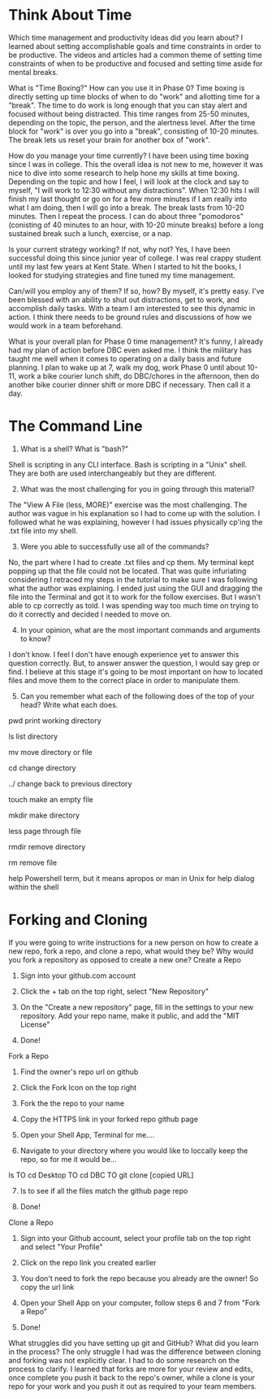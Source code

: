 # Think About Time
Which time management and productivity ideas did you learn about?
I learned about setting accomplishable goals and time constraints in order to be productive. The videos and articles had a common theme of setting time constraints of when to be productive and focused and setting time aside for mental breaks.

What is "Time Boxing?" How can you use it in Phase 0?
Time boxing is directly setting up time blocks of when to do "work" and allotting time for a "break". The time to do work is long enough that you can stay alert and focused without being distracted. This time ranges from 25-50 minutes, depending on the topic, the person, and the alertness level. After the time block for "work" is over you go into a "break", consisting of 10-20 minutes. The break lets us reset your brain for another box of "work".

How do you manage your time currently?
I have been using time boxing since I was in college. This the overall idea is not new to me, however it was nice to dive into some research to help hone my skills at time boxing. Depending on the topic and how I feel, I will look at the clock and say to myself, "I will work to 12:30 without any distractions". When 12:30 hits I will finish my last thought or go on for a few more minutes if I am really into what I am doing, then I will go into a break. The break lasts from 10-20 minutes. Then I repeat the process. I can do about three "pomodoros" (conisting of 40 minutes to an hour, with 10-20 minute breaks) before a long sustained break such a lunch, exercise, or a nap.

Is your current strategy working? If not, why not?
Yes, I have been successful doing this since junior year of college. I was real crappy student until my last few years at Kent State. When I started to hit the books, I looked for studying strategies and fine tuned my time management.

Can/will you employ any of them? If so, how?
By myself, it's pretty easy. I've been blessed with an ability to shut out distractions, get to work, and accomplish daily tasks. With a team I am interested to see this dynamic in action. I think there needs to be ground rules and discussions of how we would work in a team beforehand.

What is your overall plan for Phase 0 time management?
It's funny, I already had my plan of action before DBC even asked me. I think the military has taught me well when it comes to operating on a daily basis and future planning. I plan to wake up at 7, walk my dog, work Phase 0 until about 10-11, work a bike courier lunch shift, do DBC/chores in the afternoon, then do another bike courier dinner shift or more DBC if necessary. Then call it a day.
# The Command Line
1. What is a shell? What is "bash?"

Shell is scripting in any CLI interface. Bash is scripting in a "Unix" shell. They are both are used interchangeably but they are different.

2. What was the most challenging for you in going through this material?

The "View A File (less, MORE)" exercise was the most challenging. The author was vague in his explanation so I had to come up with the solution. I followed what he was explaining, however I had issues physically cp'ing the .txt file into my shell.

3. Were you able to successfully use all of the commands?

No, the part where I had to create .txt files and cp them. My terminal kept popping up that the file could not be located. That was quite infuriating considering I retraced my steps in the tutorial to make sure I was following what the author was explaining. I ended just using the GUI and dragging the file into the Terminal and got it to work for the follow exercises. But I wasn't able to cp correctly as told. I was spending way too much time on trying to do it correctly and decided I needed to move on.

4. In your opinion, what are the most important commands and arguments to know?

I don't know. I feel I don't have enough experience yet to answer this question correctly. But, to answer answer the question, I would say grep or find. I believe at this stage it's going to be most important on how to located files and move them to the correct place in order to manipulate them.

5. Can you remember what each of the following does of the top of your head? Write what each does.

pwd print working directory

ls list directory

mv move directory or file

cd change directory

../ change back to previous directory

touch make an empty file

mkdir make directory

less page through file

rmdir remove directory

rm remove file

help Powershell term, but it means apropos or man in Unix for help dialog within the shell
# Forking and Cloning
If you were going to write instructions for a new person on how to create a new repo, fork a repo, and clone a repo, what would they be? Why would you fork a repository as opposed to create a new one?
Create a Repo

1. Sign into your github.com account

2. Click the + tab on the top right, select "New Repository"

3. On the "Create a new repository" page, fill in the settings to your new repository. Add your repo name, make it public, and add the "MIT License"

4. Done!

Fork a Repo

1. Find the owner's repo url on github

2. Click the Fork Icon on the top right

3. Fork the the repo to your name

4. Copy the HTTPS link in your forked repo github page

5. Open your Shell App, Terminal for me....

6. Navigate to your directory where you would like to loccally keep the repo, so for me it would be...

ls TO cd Desktop TO cd DBC TO git clone [copied URL]

7. ls to see if all the files match the github page repo

8. Done!

Clone a Repo

1. Sign into your Github account, select your profile tab on the top right and select "Your Profile"

2. Click on the repo link you created earlier

3. You don't need to fork the repo because you already are the owner! So copy the url link

4. Open your Shell App on your computer, follow steps 6 and 7 from "Fork a Repo"

5. Done!

What struggles did you have setting up git and GitHub? What did you learn in the process?
The only struggle I had was the difference between cloning and forking was not explicitly clear. I had to do some research on the process to clarify. I learned that forks are more for your review and edits, once complete you push it back to the repo's owner, while a clone is your repo for your work and you push it out as required to your team members.